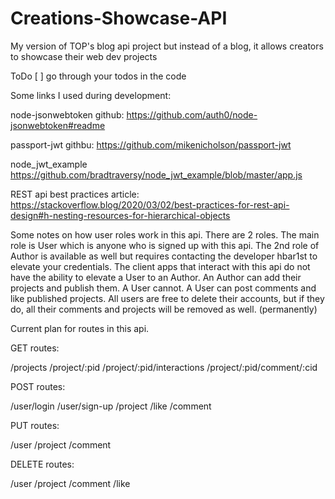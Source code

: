 # Creations-Showcase-API
My version of TOP's blog api project but instead of a blog, it allows creators to showcase their web dev projects


ToDo
[ ] go through your todos in the code

Some links I used during development:

node-jsonwebtoken github: https://github.com/auth0/node-jsonwebtoken#readme

passport-jwt githbu: https://github.com/mikenicholson/passport-jwt

node_jwt_example https://github.com/bradtraversy/node_jwt_example/blob/master/app.js

REST api best practices article: https://stackoverflow.blog/2020/03/02/best-practices-for-rest-api-design#h-nesting-resources-for-hierarchical-objects

Some notes on how user roles work in this api.
There are 2 roles. The main role is User which is anyone who is signed up with this api.
The 2nd role of Author is available as well but requires contacting the developer hbar1st to elevate your credentials.
The client apps that interact with this api do not have the ability to elevate a User to an Author.
An Author can add their projects and publish them. A User cannot. A User can post comments and like published projects.
All users are free to delete their accounts, but if they do, all their comments and projects will be removed as well. (permanently)

Current plan for routes in this api.

GET routes:

/projects
/project/:pid
/project/:pid/interactions
/project/:pid/comment/:cid

POST routes:

/user/login
/user/sign-up
/project
/like
/comment

PUT routes:

/user
/project
/comment

DELETE routes:

/user
/project
/comment
/like
